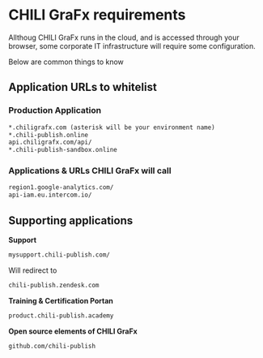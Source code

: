 # CHILI GraFx requirements

Allthoug CHILI GraFx runs in the cloud, and is accessed through your browser, some corporate IT infrastructure will require some configuration.

Below are common things to know

## Application URLs to whitelist

### Production Application

``` html
*.chiligrafx.com (asterisk will be your environment name)
*.chili-publish.online
api.chiligrafx.com/api/
*.chili-publish-sandbox.online
```

### Applications & URLs CHILI GraFx will call

``` html
region1.google-analytics.com/
api-iam.eu.intercom.io/
```

## Supporting applications

**Support**

``` html
mysupport.chili-publish.com/
```
Will redirect to

``` html
chili-publish.zendesk.com
```

**Training & Certification Portan**

``` html
product.chili-publish.academy
```

**Open source elements of CHILI GraFx**

``` html
github.com/chili-publish
```